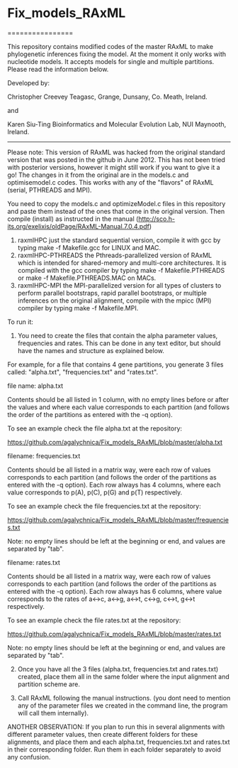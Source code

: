 # Fix_models_RAxML
================

This repository contains modified codes of the master RAxML to make phylogenetic inferences fixing the model. At the moment it only works with nucleotide models.
It accepts models for single and multiple partitions.
Please read the information below.

Developed by:
 
Christopher Creevey
Teagasc, Grange, Dunsany, Co. Meath, Ireland.

and

Karen Siu-Ting
Bioinformatics and Molecular Evolution Lab, NUI Maynooth, Ireland.

------------------------------------------------------------------

Please note:
This version of RAxML was hacked from the original standard version that was posted in the github in June 2012. This has not been tried with posterior versions, however it might still work if you want to give it a go!
The changes in it from the original are in the models.c and optimisemodel.c codes. This works with any of the "flavors" of RAxML (serial, PTHREADS and MPI).

You need to copy the models.c and optimizeModel.c files in this repository and paste them instead of the ones that come in the original version. 
Then compile (install) as instructed in the manual (http://sco.h-its.org/exelixis/oldPage/RAxML-Manual.7.0.4.pdf)

1. raxmlHPC just the standard sequential version, compile it with gcc by typing make -f Makefile.gcc
for LINUX and MAC.
2. raxmlHPC-PTHREADS the Pthreads-parallelized version of RAxML which is intended for shared-memory
and multi-core architectures. It is compiled with the gcc compiler by typing make -f Makefile.PTHREADS
or make -f Makefile.PTHREADS.MAC on MACs.
3. raxmlHPC-MPI the MPI-parallelized version for all types of clusters to perform parallel bootstraps, rapid
parallel bootstraps, or multiple inferences on the original alignment, compile with the mpicc (MPI)
compiler by typing make -f Makefile.MPI.

To run it:

1. You need to create the files that contain the alpha parameter values, frequencies and rates. This can be done in any text editor, but should have the names and structure as explained below.

For example, for a file that contains 4 gene partitions, you generate 3 files called: "alpha.txt", "frequencies.txt" and "rates.txt".

file name: alpha.txt

Contents should be all listed in 1 column, with no empty lines before or after the values and where each value corresponds to each partition (and follows the order of the partitions as entered with the -q option). 

To see an example check the file alpha.txt at the repository:

https://github.com/agalychnica/Fix_models_RAxML/blob/master/alpha.txt

filename: frequencies.txt

Contents should  be all listed in a matrix way, were each row of values corresponds to each partition (and follows the order of the partitions as entered with the -q option). Each row always has 4 columns, where each value corresponds to p(A), p(C), p(G) and p(T) respectively. 

To see an example check the file frequencies.txt at the repository:

https://github.com/agalychnica/Fix_models_RAxML/blob/master/frequencies.txt

Note: no empty lines should be left at the beginning or end, and values are separated by "tab".

filename: rates.txt

Contents should be all listed in a matrix way, were each row of values corresponds to each partition (and follows the order of the partitions as entered with the -q option). Each row always has 6 columns, where value corresponds to the rates of a<->c, a<->g, a<->t, c<->g, c<->t, g<->t respectively.

To see an example check the file rates.txt at the repository:

https://github.com/agalychnica/Fix_models_RAxML/blob/master/rates.txt

Note: no empty lines should be left at the beginning or	end, and values are separated by "tab".

2) Once you have all the 3 files (alpha.txt, frequencies.txt and rates.txt) created, place them all in the same folder where the input alignment and partition scheme are.

3) Call RAxML following the manual instructions. (you dont need to mention any of the parameter files we created in the command line, the program will call them internally).

ANOTHER OBSERVATION: If you plan to run this in several alignments with different parameter values, then create different folders for these alignments, and place them and each alpha.txt, frequencies.txt and rates.txt in their corresponding folder. Run them in each folder separately to avoid any confusion.

